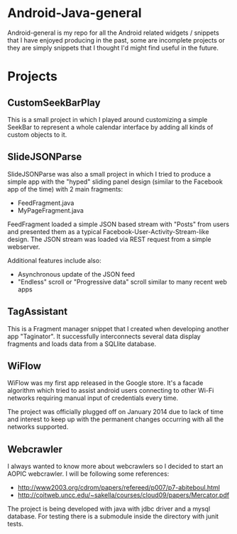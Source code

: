 # Android-Java-general

Android-general is my repo for all the Android related widgets / snippets that I have enjoyed producing in the past, some are incomplete projects or they are simply snippets that I thought I'd might find useful in the future.

# Projects

## CustomSeekBarPlay

This is a small project in which I played around customizing a simple SeekBar to represent a whole calendar interface by adding all kinds of custom objects to it.

## SlideJSONParse

SlideJSONParse was also a small project in which I tried to produce a simple app with the "hyped" sliding panel design (similar to the Facebook app of the time) with 2 main fragments:

* FeedFragment.java
* MyPageFragment.java

FeedFragment loaded a simple JSON based stream with "Posts" from users and presented them as a typical Facebook-User-Activity-Stream-like design. The JSON stream was loaded via REST request from a simple webserver.

Additional features include also:

* Asynchronous update of the JSON feed
* "Endless" scroll or "Progressive data" scroll similar to many recent web apps

## TagAssistant

This is a Fragment manager snippet that I created when developing another app "Taginator". It successfully interconnects several data display fragments and loads data from a SQLlite database.

## WiFlow

WiFlow was my first app released in the Google store. It's a facade algorithm which tried to assist android users connecting to other Wi-Fi networks requiring manual input of credentials every time.

The project was officially plugged off on January 2014 due to lack of time and interest to keep up with the permanent changes occurring with all the networks supported.

## Webcrawler

I always wanted to know more about webcrawlers so I decided to start an AOPIC webcrawler. I will be following some references:

* http://www2003.org/cdrom/papers/refereed/p007/p7-abiteboul.html
* http://coitweb.uncc.edu/~sakella/courses/cloud09/papers/Mercator.pdf
 
The project is being developed with java with jdbc driver and a mysql database. For testing there is a submodule inside the directory with junit tests.

